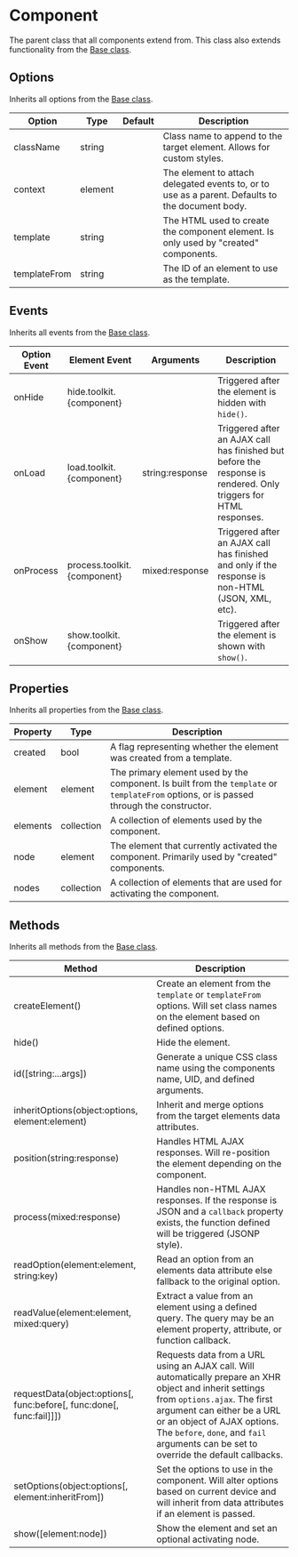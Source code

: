 # Component #

The parent class that all components extend from.
This class also extends functionality from the [Base class](../development/js/base.md).

## Options ##

Inherits all options from the [Base class](../development/js/base.md#options).

<table class="table is-striped data-table">
    <thead>
        <tr>
            <th>Option</th>
            <th>Type</th>
            <th>Default</th>
            <th>Description</th>
        </tr>
    </thead>
    <tbody>
        <tr>
            <td>className</td>
            <td>string</td>
            <td></td>
            <td>Class name to append to the target element. Allows for custom styles.</td>
        </tr>
        <tr>
            <td>context</td>
            <td>element</td>
            <td></td>
            <td>The element to attach delegated events to, or to use as a parent. Defaults to the document body.</td>
        </tr>
        <tr>
            <td>template</td>
            <td>string</td>
            <td></td>
            <td>The HTML used to create the component element. Is only used by "created" components.</td>
        </tr>
        <tr>
            <td>templateFrom</td>
            <td>string</td>
            <td></td>
            <td>The ID of an element to use as the template.</td>
        </tr>
    </tbody>
</table>

## Events ##

Inherits all events from the [Base class](../development/js/base.md#events).

<table class="table is-striped data-table">
    <thead>
        <tr>
            <th>Option Event</th>
            <th>Element Event</td>
            <th>Arguments</th>
            <th>Description</th>
        </tr>
    </thead>
    <tbody>
        <tr>
            <td>onHide</td>
            <td>hide.toolkit.{component}</td>
            <td></td>
            <td>Triggered after the element is hidden with <code>hide()</code>.</td>
        </tr>
        <tr>
            <td>onLoad</td>
            <td>load.toolkit.{component}</td>
            <td>string:response</td>
            <td>
                Triggered after an AJAX call has finished but before the response is rendered.
                Only triggers for HTML responses.
            </td>
        </tr>
        <tr>
            <td>onProcess</td>
            <td>process.toolkit.{component}</td>
            <td>mixed:response</td>
            <td>Triggered after an AJAX call has finished and only if the response is non-HTML (JSON, XML, etc).</td>
        </tr>
        <tr>
            <td>onShow</td>
            <td>show.toolkit.{component}</td>
            <td></td>
            <td>Triggered after the element is shown with <code>show()</code>.</td>
        </tr>
    </tbody>
</table>

## Properties ##

Inherits all properties from the [Base class](../development/js/base.md#properties).

<table class="table is-striped data-table">
    <thead>
        <tr>
            <th>Property</th>
            <th>Type</th>
            <th>Description</th>
        </tr>
    </thead>
    <tbody>
        <tr>
            <td>created</td>
            <td>bool</td>
            <td>A flag representing whether the element was created from a template.</td>
        </tr>
        <tr>
            <td>element</td>
            <td>element</td>
            <td>
                The primary element used by the component.
                Is built from the <code>template</code> or <code>templateFrom</code> options,
                or is passed through the constructor.
            </td>
        </tr>
        <tr>
            <td>elements</td>
            <td>collection</td>
            <td>A collection of elements used by the component.</td>
        </tr>
        <tr>
            <td>node</td>
            <td>element</td>
            <td>
                The element that currently activated the component.
                Primarily used by "created" components.
            </td>
        </tr>
        <tr>
            <td>nodes</td>
            <td>collection</td>
            <td>A collection of elements that are used for activating the component.</td>
        </tr>
    </tbody>
</table>

## Methods ##

Inherits all methods from the [Base class](../development/js/base.md#methods).

<table class="table is-striped data-table">
    <thead>
        <tr>
            <th>Method</th>
            <th>Description</th>
        </tr>
    </thead>
    <tbody>
        <tr>
            <td>createElement()</td>
            <td>
                Create an element from the <code>template</code> or <code>templateFrom</code> options.
                Will set class names on the element based on defined options.
            </td>
        </tr>
        <tr>
            <td>hide()</td>
            <td>Hide the element.</td>
        </tr>
        <tr>
            <td>id([string:...args])</td>
            <td>Generate a unique CSS class name using the components name, UID, and defined arguments.</td>
        </tr>
        <tr>
            <td>inheritOptions(object:options, element:element)</td>
            <td>Inherit and merge options from the target elements data attributes.</td>
        </tr>
        <tr>
            <td>position(string:response)</td>
            <td>Handles HTML AJAX responses. Will re-position the element depending on the component.</td>
        </tr>
        <tr>
            <td>process(mixed:response)</td>
            <td>
                Handles non-HTML AJAX responses.
                If the response is JSON and a <code>callback</code> property exists,
                the function defined will be triggered (JSONP style).
            </td>
        </tr>
        <tr>
            <td>readOption(element:element, string:key)</td>
            <td>Read an option from an elements data attribute else fallback to the original option.</td>
        </tr>
        <tr>
            <td>readValue(element:element, mixed:query)</td>
            <td>
                Extract a value from an element using a defined query.
                The query may be an element property, attribute, or function callback.
            </td>
        </tr>
        <tr>
            <td>requestData(object:options[, func:before[, func:done[, func:fail]]])</td>
            <td>
                Requests data from a URL using an AJAX call.
                Will automatically prepare an XHR object and inherit settings from <code>options.ajax</code>.
                The first argument can either be a URL or an object of AJAX options.
                The <code>before</code>, <code>done</code>, and <code>fail</code> arguments can be set to override the default callbacks.
            </td>
        </tr>
        <tr>
            <td>setOptions(object:options[, element:inheritFrom])</td>
            <td>
                Set the options to use in the component.
                Will alter options based on current device and will inherit from data attributes if an element is passed.
            </td>
        </tr>
        <tr>
            <td>show([element:node])</td>
            <td>Show the element and set an optional activating node.</td>
        </tr>
    </tbody>
</table>